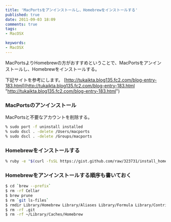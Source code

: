 ```yaml
---
title: 'MacPortsをアンインストールし、Homebrewをインストールする'
published: true
date: 2011-09-03 18:09
comments: true
tags:
- MacOSX

keywords:
- MacOSX
---
```

MacPortsよりHomebrewの方がおすすめということで、MacPortsをアンインストールし、Homebrewをインストールする。

下記サイトを参考にします。
[http://tukaikta.blog135.fc2.com/blog-entry-183.html](http://tukaikta.blog135.fc2.com/blog-entry-183.html "http://tukaikta.blog135.fc2.com/blog-entry-183.html")

### MacPortsのアンインストール
MacPortsと不要なアカウントを削除する。
```sh
% sudo port -f uninstall installed
% sudo dscl . -delete /Users/macports
% sudo dscl . -delete /Groups/macports
```

### Homebrewをインストールする
```sh
% ruby -e "$(curl -fsSL https://gist.github.com/raw/323731/install_homebrew.rb)"
```

### Homebrewをアンインストールする順序も書いておく
```sh
$ cd `brew --prefix`
$ rm -rf Cellar
$ brew prune
$ rm `git ls-files`
$ rmdir Library/Homebrew Library/Aliases Library/Formula Library/Contributions
$ rm -rf .git
$ rm -rf ~/Library/Caches/Homebrew
```